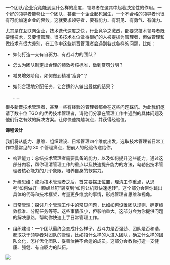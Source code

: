 一个团队/企业究竟能到达什么样的高度，领导者在这其中起着决定性的作用。一个好的领导者能够让一个团队，甚至一个企业起死回生，一个不合格的领导者也很有可能加速企业的衰败。这就要求领导者，要有能力、有洞见、有勇气、有魄力。

尤其是在互联网企业，技术迭代速度之快，行业竞争之激烈，都要求技术领导者既要懂技术，又要懂管理。很多技术本位做得很好的人被提拔为管理者，但做管理和做技术有很大差别，在工作中这些新晋管理者会遇到各式各样的问题，比如：

- 如何打造一支有自驱力、有战斗力的团队？
- 怎么为团队制定出合理的绩效考核标准，做到赏罚分明？
- 减员增效阶段，如何做到精准“瘦身”？
- 如何合理地分配任务，让合适的人做出最优的结果？


  ……

很多新晋技术管理者，甚至一些有经验的管理者都会在这些问题踩坑。为此我们邀请了数十位 TGO 的优秀技术管理者，请他们分享在管理工作中遇到的具体问题及他们行之有效的解决方案。让你快速跨越坑点，并获得经验值。

**课程设计**

我们将从能力、思维、组织建设、日常管理四个维度出发，选取技术管理者日常工作中最常见的 30 个管理痛点，把前人的经验传递给你。

- 构建能力：总结技术管理者需要具备的能力，以及如何提升这些能力。通过这部分内容，帮你理清管理工作的重点以及快速提升能力的方法，勾勒出技术管理者核心能力的几个象限，培养自身的软实力。

- 升级思维：成为技术管理者之后，首先要摆正位置，理清工作重点，从思考“如何做好一颗螺丝钉”转变到“如何让机器快速运转”。这个部分会带你跳出具体的代码和技术框架，考量更多维度的事情，形成管理者思维和视角。

- 日常管理：探讨几个管理工作中的常见问题，比如如何设置团队规则、确定绩效标准、分配任务等等。这些事情虽小，但影响重大。这部分会为你提供问题的解决思路，帮助你快速上手日常管理工作。

- 组织建设：一个团队最终会变成什么样子，战斗力是否强劲、团队是否和谐，都取决于领导者对团队的管理，比如招什么样的人进入团队，确立什么样的团队文化，怎样优化团队，妥善汰换不合适的成员。这部分会教你打造一支健康、强健、有自驱力的队伍。


![](https://static001.geekbang.org/resource/image/a2/fe/a21d43620e2e77c598942519858e42fe.png)